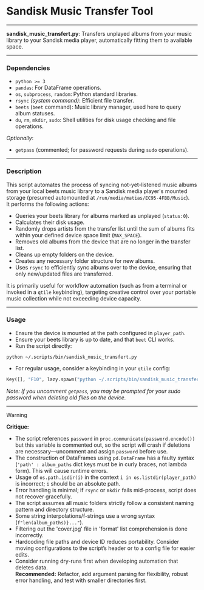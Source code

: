 # Sandisk Music Transfer Tool

---

**sandisk_music_transfert.py**: Transfers unplayed albums from your music library to your Sandisk media player, automatically fitting them to available space.

---

### Dependencies

- `python >= 3`
- `pandas`: For DataFrame operations.
- `os`, `subprocess`, `random`: Python standard libraries.
- `rsync` *(system command)*: Efficient file transfer.
- `beets` (`beet` command): Music library manager, used here to query album statuses.
- `du`, `rm`, `mkdir`, `sudo`: Shell utilities for disk usage checking and file operations.

*Optionally*: 
- `getpass` (commented; for password requests during `sudo` operations).

---

### Description

This script automates the process of syncing not-yet-listened music albums from your local beets music library to a Sandisk media player's mounted storage (presumed automounted at `/run/media/matias/EC95-4FBB/Music`).  
It performs the following actions:

- Queries your beets library for albums marked as unplayed (`status:0`).
- Calculates their disk usage.
- Randomly drops artists from the transfer list until the sum of albums fits within your defined device space limit (`MAX_SPACE`).
- Removes old albums from the device that are no longer in the transfer list.
- Cleans up empty folders on the device.
- Creates any necessary folder structure for new albums.
- Uses `rsync` to efficiently sync albums over to the device, ensuring that only new/updated files are transferred.

It is primarily useful for workflow automation (such as from a terminal or invoked in a `qtile` keybinding), targeting creative control over your portable music collection while not exceeding device capacity.

---

### Usage

- Ensure the device is mounted at the path configured in `player_path`.
- Ensure your beets library is up to date, and that `beet` CLI works.
- Run the script directly:

```
python ~/.scripts/bin/sandisk_music_transfert.py
```

- For regular usage, consider a keybinding in your `qtile` config:

```python
Key([], "F10", lazy.spawn("python ~/.scripts/bin/sandisk_music_transfert.py"))
```

_Note: If you uncomment `getpass`, you may be prompted for your sudo password when deleting old files on the device._

---

> [!WARNING]
> **Critique:**  
> - The script references `password` in `proc.communicate(password.encode())` but this variable is commented out, so the script will crash if deletions are necessary—uncomment and assign `password` before use.
> - The construction of DataFrames using `pd.DataFrame` has a faulty syntax (`'path' : album_paths` dict keys must be in curly braces, not lambda form). This will cause runtime errors.
> - Usage of `os.path.isdir(i)` in the context `i in os.listdir(player_path)` is incorrect; `i` should be an absolute path.
> - Error handling is minimal; if `rsync` or `mkdir` fails mid-process, script does not recover gracefully.
> - The script assumes all music folders strictly follow a consistent naming pattern and directory structure.
> - Some string interpolations/f-strings use a wrong syntax (`f"len(album_paths)}..."`).
> - Filtering out the 'cover.jpg' file in 'format' list comprehension is done incorrectly.
> - Hardcoding file paths and device ID reduces portability. Consider moving configurations to the script’s header or to a config file for easier edits.
> - Consider running dry-runs first when developing automation that deletes data.  
> **Recommended:** Refactor, add argument parsing for flexibility, robust error handling, and test with smaller directories first.